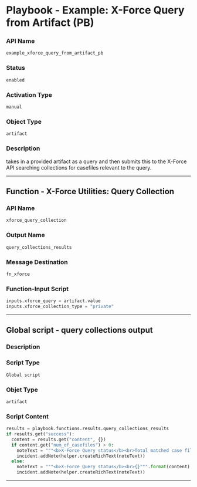 <!--
    DO NOT MANUALLY EDIT THIS FILE
    THIS FILE IS AUTOMATICALLY GENERATED WITH resilient-sdk codegen
    Generated with resilient-sdk v49.0.4368
-->

# Playbook - Example: X-Force Query from Artifact (PB)

### API Name
`example_xforce_query_from_artifact_pb`

### Status
`enabled`

### Activation Type
`manual`

### Object Type
`artifact`

### Description
takes in a provided artifact as a query and then submits this to the X-Force API searching collections for casefiles relevant to the query.


---
## Function - X-Force Utilities: Query Collection

### API Name
`xforce_query_collection`

### Output Name
`query_collections_results`

### Message Destination
`fn_xforce`

### Function-Input Script
```python
inputs.xforce_query = artifact.value
inputs.xforce_collection_type = "private"
```

---

## Global script - query collections output

### Description


### Script Type
`Global script`

### Objet Type
`artifact`

### Script Content
```python
results = playbook.functions.results.query_collections_results
if results.get("success"):
  content = results.get("content", {})
  if content.get("num_of_casefiles") > 0:
    noteText = """<b>X-Force Query status</b><br>Total matched case files: <b>{}</b>""".format(content.get("num_of_casefiles", 0))
    incident.addNote(helper.createRichText(noteText))
  else:
    noteText = """<b>X-Force Query status</b><br>{}""".format(content)
    incident.addNote(helper.createRichText(noteText))
```

---
